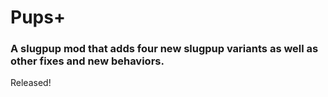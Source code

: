 # Pups+

### A slugpup mod that adds four new slugpup variants as well as other fixes and new behaviors.

Released!
